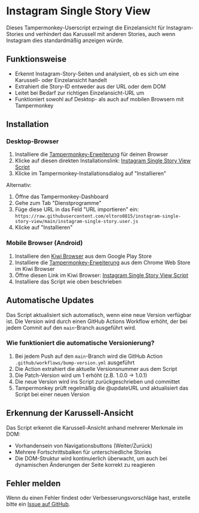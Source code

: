 # Instagram Single Story View

Dieses Tampermonkey-Userscript erzwingt die Einzelansicht für Instagram-Stories und verhindert das Karussell mit anderen Stories, auch wenn Instagram dies standardmäßig anzeigen würde.

## Funktionsweise

- Erkennt Instagram-Story-Seiten und analysiert, ob es sich um eine Karussell- oder Einzelansicht handelt
- Extrahiert die Story-ID entweder aus der URL oder dem DOM
- Leitet bei Bedarf zur richtigen Einzelansicht-URL um
- Funktioniert sowohl auf Desktop- als auch auf mobilen Browsern mit Tampermonkey

## Installation

### Desktop-Browser

1. Installiere die [Tampermonkey-Erweiterung](https://www.tampermonkey.net/) für deinen Browser
2. Klicke auf diesen direkten Installationslink: [Instagram Single Story View Script](https://raw.githubusercontent.com/eltoro0815/instagram-single-story-view/main/instagram-single-story.user.js)
3. Klicke im Tampermonkey-Installationsdialog auf "Installieren"

Alternativ:
1. Öffne das Tampermonkey-Dashboard
2. Gehe zum Tab "Dienstprogramme"
3. Füge diese URL in das Feld "URL importieren" ein: `https://raw.githubusercontent.com/eltoro0815/instagram-single-story-view/main/instagram-single-story.user.js`
4. Klicke auf "Installieren"

### Mobile Browser (Android)

1. Installiere den [Kiwi Browser](https://play.google.com/store/apps/details?id=com.kiwibrowser.browser) aus dem Google Play Store
2. Installiere die [Tampermonkey-Erweiterung](https://chrome.google.com/webstore/detail/tampermonkey/dhdgffkkebhmkfjojejmpbldmpobfkfo) aus dem Chrome Web Store im Kiwi Browser
3. Öffne diesen Link im Kiwi Browser: [Instagram Single Story View Script](https://raw.githubusercontent.com/eltoro0815/instagram-single-story-view/main/instagram-single-story.user.js)
4. Installiere das Script wie oben beschrieben

## Automatische Updates

Das Script aktualisiert sich automatisch, wenn eine neue Version verfügbar ist. Die Version wird durch einen GitHub Actions Workflow erhöht, der bei jedem Commit auf den `main`-Branch ausgeführt wird.

### Wie funktioniert die automatische Versionierung?

1. Bei jedem Push auf den `main`-Branch wird die GitHub Action `.github/workflows/bump-version.yml` ausgeführt
2. Die Action extrahiert die aktuelle Versionsnummer aus dem Script
3. Die Patch-Version wird um 1 erhöht (z.B. 1.0.0 → 1.0.1)
4. Die neue Version wird ins Script zurückgeschrieben und committet
5. Tampermonkey prüft regelmäßig die @updateURL und aktualisiert das Script bei einer neuen Version

## Erkennung der Karussell-Ansicht

Das Script erkennt die Karussell-Ansicht anhand mehrerer Merkmale im DOM:

- Vorhandensein von Navigationsbuttons (Weiter/Zurück)
- Mehrere Fortschrittsbalken für unterschiedliche Stories
- Die DOM-Struktur wird kontinuierlich überwacht, um auch bei dynamischen Änderungen der Seite korrekt zu reagieren

## Fehler melden

Wenn du einen Fehler findest oder Verbesserungsvorschläge hast, erstelle bitte ein [Issue auf GitHub](https://github.com/eltoro0815/instagram-single-story-view/issues). 